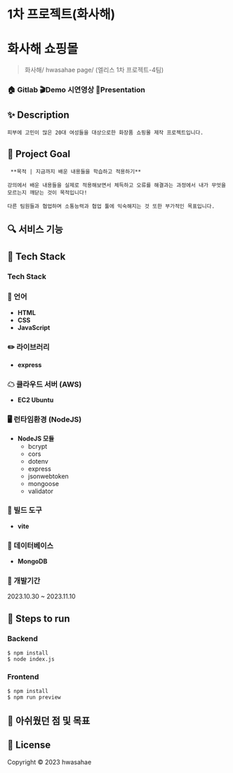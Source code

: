 # 1차 프로젝트(화사해)

# 화사해 쇼핑몰

> 화사해/ hwasahae page/ (엘리스 1차 프로젝트-4팀)
> 

### 🏠 Gitlab 🎬Demo 시연영상 🎤Presentation

## ✨ Description

```
피부에 고민이 많은 20대 여성들을 대상으로한 화장품 쇼핑몰 제작 프로젝트입니다.
```

## 📌 Project Goal

```
 **목적 | 지금까지 배운 내용들을 학습하고 적용하기**

강의에서 배운 내용들을 실제로 적용해보면서 체득하고 오류를 해결과는 과정에서 내가 무엇을 모르는지 깨닫는 것이 목적입니다!

다른 팀원들과 협업하며 소통능력과 협업 툴에 익숙해지는 것 또한 부가적인 목표입니다.
```

## 🔍 서비스 기능

[](https://www.notion.so/187c302de21a471c91c79f2d222dfb88?pvs=21) 

## 🔧 Tech Stack

### Tech Stack

### 📝 언어

- **HTML**
- **CSS**
- **JavaScript**

### ✏️ 라이브러리

- **express**

### ☁ 클라우드 서버 (AWS)

- **EC2 Ubuntu**

### 🖥 런타임환경 (NodeJS)

- **NodeJS 모듈**
    - bcrypt
    - cors
    - dotenv
    - express
    - jsonwebtoken
    - mongoose
    - validator

### 🔨 빌드 도구

- **vite**

### 📝 데이터베이스

- **MongoDB**

### 📅 개발기간

2023.10.30 ~ 2023.11.10

## 🏃 Steps to run

### Backend

```
$ npm install
$ node index.js
```

### Frontend

```
$ npm install
$ npm run preview
```


## 🏃 아쉬웠던 점 및 목표

## 📝 License

Copyright © 2023 hwasahae
